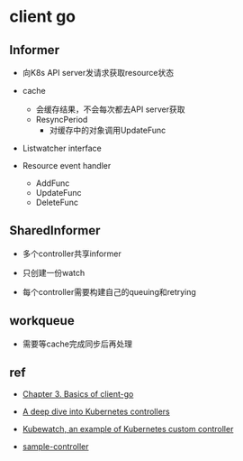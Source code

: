 # client go

## Informer

+ 向K8s API server发请求获取resource状态

+ cache
    + 会缓存结果，不会每次都去API server获取
    + ResyncPeriod
        + 对缓存中的对象调用UpdateFunc

+ Listwatcher interface

+ Resource event handler
    + AddFunc
    + UpdateFunc
    + DeleteFunc

## SharedInformer

+ 多个controller共享informer

+ 只创建一份watch

+ 每个controller需要构建自己的queuing和retrying

## workqueue

+ 需要等cache完成同步后再处理


## ref

+ [Chapter 3. Basics of client-go](https://learning.oreilly.com/library/view/programming-kubernetes/9781492047094/ch03.html#client-go)


+ [A deep dive into Kubernetes controllers](https://engineering.bitnami.com/articles/a-deep-dive-into-kubernetes-controllers.html)
+ [Kubewatch, an example of Kubernetes custom controller](https://engineering.bitnami.com/articles/kubewatch-an-example-of-kubernetes-custom-controller.html)
+ [sample-controller](https://github.com/kubernetes/sample-controller)